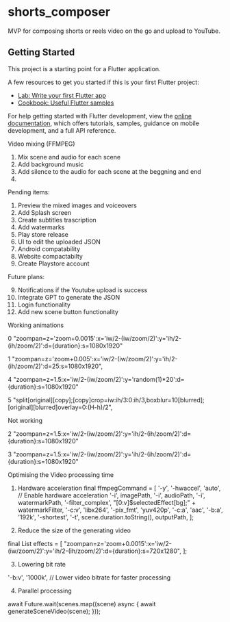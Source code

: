 # shorts_composer

MVP for composing shorts or reels video on the go and upload to YouTube.

## Getting Started

This project is a starting point for a Flutter application.

A few resources to get you started if this is your first Flutter project:

- [Lab: Write your first Flutter app](https://docs.flutter.dev/get-started/codelab)
- [Cookbook: Useful Flutter samples](https://docs.flutter.dev/cookbook)

For help getting started with Flutter development, view the
[online documentation](https://docs.flutter.dev/), which offers tutorials,
samples, guidance on mobile development, and a full API reference.



Video mixing (FFMPEG)

1. Mix scene and audio for each scene
2. Add background music
3. Add silence to the audio for each scene at the beggning and end
4. 




Pending items:

1. Preview the mixed images and voiceovers
8. Add Splash screen
2. Create subtitles trascription
3. Add watermarks
6. Play store release
11. UI to edit the uploaded JSON
4. Android compatability
5. Website compactabilty
7. Create Playstore account


Future plans:

9. Notifications if the Youtube upload is success
10. Integrate GPT to generate the JSON
12. Login functionality
13. Add new scene button functionality

Working animations

0
"zoompan=z='zoom+0.0015':x='iw/2-(iw/zoom/2)':y='ih/2-(ih/zoom/2)':d={duration}:s=1080x1920"

1
"zoompan=z='zoom+0.005':x='iw/2-(iw/zoom/2)':y='ih/2-(ih/zoom/2)':d=25:s=1080x1920",

4
"zoompan=z=1.5:x='iw/2-(iw/zoom/2)':y='random(1)*20':d={duration}:s=1080x1920"

5
"split[original][copy];[copy]crop=iw:ih/3:0:ih/3,boxblur=10[blurred];[original][blurred]overlay=0:(H-h)/2",


Not working

2
"zoompan=z=1.5:x='iw/2-(iw/zoom/2)':y='ih/2-(ih/zoom/2)':d={duration}:s=1080x1920"

3
"zoompan=z=1.5:x='iw/2-(iw/zoom/2)':y='ih/2-(ih/zoom/2)':d={duration}:s=1080x1920"


Optimising the Video processing time

1. Hardware acceleration
  final ffmpegCommand = [
          '-y',
          '-hwaccel', 'auto', // Enable hardware acceleration
          '-i', imagePath,
          '-i', audioPath,
          '-i', watermarkPath,
          '-filter_complex',
          "[0:v]$selectedEffect[bg];" + watermarkFilter,
          '-c:v', 'libx264',
          '-pix_fmt', 'yuv420p',
          '-c:a', 'aac',
          '-b:a', '192k',
          '-shortest',
          '-t', scene.duration.toString(),
          outputPath,
        ];

2. Reduce the size of the generating video

final List<String> effects = [
  "zoompan=z='zoom+0.0015':x='iw/2-(iw/zoom/2)':y='ih/2-(ih/zoom/2)':d={duration}:s=720x1280",
];

3. Lowering bit rate

'-b:v', '1000k',  // Lower video bitrate for faster processing

4. Parallel processing

await Future.wait(scenes.map((scene) async {
  await generateSceneVideo(scene);
}));


